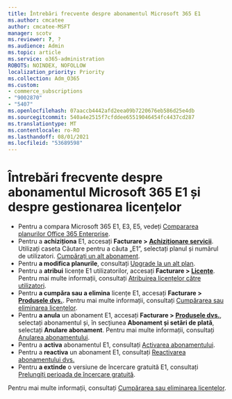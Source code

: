 ```yaml
---
title: Întrebări frecvente despre abonamentul Microsoft 365 E1
ms.author: cmcatee
author: cmcatee-MSFT
manager: scotv
ms.reviewer: ?, ?
ms.audience: Admin
ms.topic: article
ms.service: o365-administration
ROBOTS: NOINDEX, NOFOLLOW
localization_priority: Priority
ms.collection: Adm_O365
ms.custom:
- commerce_subscriptions
- "9002870"
- "5407"
ms.openlocfilehash: 07aaccb4442afd2eea09b7220676eb586d25e4db
ms.sourcegitcommit: 540a4e2515f7cfddee65519046454fc4437cd287
ms.translationtype: MT
ms.contentlocale: ro-RO
ms.lasthandoff: 08/01/2021
ms.locfileid: "53689598"
---
```

# <a name="microsoft-365-e1-subscription-and-license-management-faq"></a>Întrebări frecvente despre abonamentul Microsoft 365 E1 și despre gestionarea licențelor

- Pentru a compara Microsoft 365 E1, E3, E5, vedeți [Compararea planurilor Office 365 Enterprise](https://www.microsoft.com/microsoft-365/business/compare-more-office-365-for-business-plans).
- Pentru a **achiziționa** E1, accesați **Facturare > [Achiziționare servicii](https://go.microsoft.com/fwlink/p/?linkid=868433)**. Utilizați caseta Căutare pentru a căuta „E1”, selectați planul și numărul de utilizatori. [Cumpărați un alt abonament](https://docs.microsoft.com/microsoft-365/commerce/try-or-buy-microsoft-365#buy-a-different-subscription).
- Pentru **a modifica planurile**, consultați [Upgrade la un alt plan](https://docs.microsoft.com/microsoft-365/commerce/subscriptions/upgrade-to-different-plan).
- Pentru a **atribui** licențe E1 utilizatorilor, accesați **Facturare > [Licențe](https://go.microsoft.com/fwlink/p/?linkid=842264)**. Pentru mai multe informații, consultați [Atribuirea licențelor către utilizatori](https://docs.microsoft.com/microsoft-365/admin/manage/assign-licenses-to-users).
- Pentru **a cumpăra sau a elimina** licențe E1, accesați **Facturare > [Produsele dvs.](https://go.microsoft.com/fwlink/p/?linkid=842054)**. Pentru mai multe informații, consultați [Cumpărarea sau eliminarea licențelor](https://docs.microsoft.com/microsoft-365/commerce/licenses/buy-licenses).
- Pentru **a anula** un abonament E1, accesați **Facturare > [Produsele dvs.](https://go.microsoft.com/fwlink/p/?linkid=842054)**, selectați abonamentul și, în secțiunea **Abonament și setări de plată**, selectați **Anulare abonament**. Pentru mai multe informații, consultați [Anularea abonamentului](https://docs.microsoft.com/microsoft-365/commerce/subscriptions/cancel-your-subscription).
- Pentru a **activa** abonamentul E1, consultați [Activarea abonamentului](https://docs.microsoft.com/alchemyinsights/activate-your-office-365-subscription).
- Pentru a **reactiva** un abonament E1, consultați [Reactivarea abonamentului dvs.](https://docs.microsoft.com/alchemyinsights/reactivate-your-subscription)
- Pentru **a extinde** o versiune de încercare gratuită E1, consultați [Prelungiți perioada de încercare gratuită](https://docs.microsoft.com/microsoft-365/commerce/extend-your-trial).

Pentru mai multe informații, consultați [Cumpărarea sau eliminarea licențelor](https://docs.microsoft.com/microsoft-365/commerce/licenses/buy-licenses).